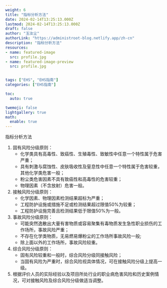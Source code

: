 ```yaml
---
weight: 6
title: "指标分析方法"
date: 2024-02-14T13:25:13.000Z
lastmod: 2024-02-14T13:25:13.000Z
draft: false
author: "玉汝尘"
authorLink: "https://administroot-blog.netlify.app/zh-cn"
description: "指标分析方法" 
resources:
- name: featured-image
  src: profile.jpg
- name: featured-image-preview
  src: profile.jpg


tags: ["EHS", "EHS指南"]
categories: ["EHS指南"]

toc:
  auto: true

twemoji: false
lightgallery: true
math:
  enable: true
---
```


指标分析方法

<!--more-->

1. 固有风险分级原则：
    - 化学类具有高毒性、致癌性、生殖毒性、致敏性中任意一个特性属于危害严重；
    - 具有刺激与腐蚀性、皮肤吸收性及窒息性中任意一个特性属于危害较重，其他化学类危害一般；
    - 粉尘类危害因素不具有致癌性和高毒性的危害较重；
    - 物理因素（不含放射）危害一般。
2. 接触风险分级原则：
    - 化学因素、物理因素检测结果超标为严重；
    - 工程防护设施或措施不足或检测结果超过限值50%为较重；
    - 工程防护设施完善且检测结果低于限值50%为一般。
3. 事故风险分级原则：
    - 可能突然逸散出大量有害物质或容易聚集有毒物质发生急性职业损伤的工作场所，事故风险严重；
    - 不存在化学类物质，无易燃易爆粉尘的工作场所事故风险一般;
    - 除上面以外的工作场所，事故风险较重。
4. 综合风险分级原则：
    - 固有风险较重和一般时，综合风险分级同接触风险；
    - 当固有风险为严重时，综合风险视具体情况，可在接触风险分级上提高一级。
5. 根据评价人员的实际经验以及项目所处行业的职业病危害风险和历史案例情况，可对接触风险及综合风险分级做适当调整。
